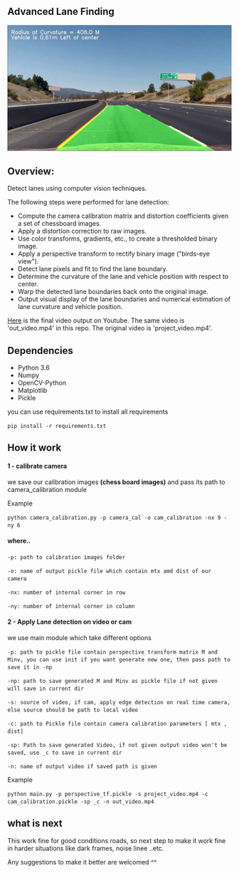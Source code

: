 ## Advanced Lane Finding
![Lanes Image](./example.jpg)


Overview:
---
Detect lanes using computer vision techniques. 

The following steps were performed for lane detection:

* Compute the camera calibration matrix and distortion coefficients given a set of chessboard images.
* Apply a distortion correction to raw images.
* Use color transforms, gradients, etc., to create a thresholded binary image.
* Apply a perspective transform to rectify binary image ("birds-eye view").
* Detect lane pixels and fit to find the lane boundary.
* Determine the curvature of the lane and vehicle position with respect to center.
* Warp the detected lane boundaries back onto the original image.
* Output visual display of the lane boundaries and numerical estimation of lane curvature and vehicle position.

[Here](https://youtu.be/ntkTFBudEps) is the final video output on Youtube. The same video is 'out_video.mp4' in this repo. The original video is 'project_video.mp4'.

## Dependencies
* Python 3.6
* Numpy
* OpenCV-Python
* Matplotlib
* Pickle

you can use requirements.txt to install all requirements 

`pip install -r requirements.txt`

How it work
---

#### 1 -  calibrate camera

we save our calibration images <b>(chess board images)</b> and pass its path to camera_calibration module

Example

`python camera_calibration.py -p camera_cal -o cam_calibration -nx 9 -ny 6`

#### where..

`-p: path to calibration images folder`

`-o: name of output pickle file which contain mtx amd dist of our camera`

`-nx: number of internal corner in row`

`-ny: number of internal corner in column`

#### 2 - Apply Lane detection on video or cam 
we use main module which take different options

`-p: path to pickle file contain perspective transform matrix M and Minv, you can use init if you want generate new one, then pass path to save it in -np`

`-np: path to save generated M and Minv as pickle file if not given will save in current dir`

`-s: source of video, if cam, apply edge detection on real time camera, else source should be path to local video`

`-c: path to Pickle file contain camera calibration parameters [ mtx , dist]`

`-sp: Path to save generated Video, if not given output video won't be saved, use _c to save in current dir`

`-n: name of output video if saved path is given`

Example

`python main.py -p perspective_tf.pickle -s project_video.mp4 -c cam_calibration.pickle -sp _c -n out_video.mp4`

what is next
---
This work fine for good conditions roads, so next step to make it work fine in harder situations like dark frames, noise linee ..etc.

Any suggestions to make it better are welcomed ^^